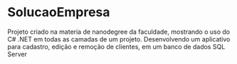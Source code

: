 # SolucaoEmpresa

Projeto criado na materia de nanodegree da faculdade, mostrando o uso do C# .NET em todas as camadas de um projeto. Desenvolvendo um aplicativo para cadastro, edição e remoção de clientes, em um banco de dados SQL Server
